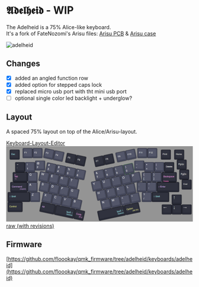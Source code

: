 # 𝕬𝖉𝖊𝖑𝖍𝖊𝖎𝖉 - WIP

The Adelheid is a 75% Alice-like keyboard.  
It's a fork of FateNozomi's Arisu files: [Arisu PCB](https://github.com/FateNozomi/arisu-pcb) &amp; [Arisu case](https://github.com/FateNozomi/arisu-case)

![adelheid](./images/adelheid.png)

## Changes

- [x] added an angled function row
- [x] added option for stepped caps lock
- [x] replaced micro usb port with tht mini usb port
- [ ] optional single color led backlight + underglow?

## Layout

A spaced 75% layout on top of the Alice/Arisu-layout.

[Keyboard-Layout-Editor](http://www.keyboard-layout-editor.com/#/gists/4262535adb5ac81a913edbebc4de8226)  
![adelheid_layout](./images/layout.png)  
[raw (with revisions)](https://gist.github.com/floookay/4262535adb5ac81a913edbebc4de8226)

## Firmware

[https://github.com/floookay/qmk_firmware/tree/adelheid/keyboards/adelheid](https://github.com/floookay/qmk_firmware/tree/adelheid/keyboards/adelheid)
